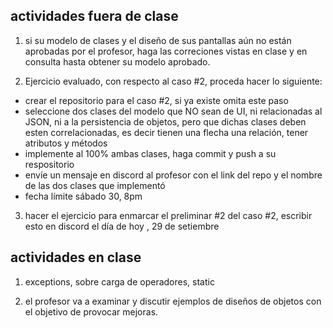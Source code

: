 ## actividades fuera de clase

1. si su modelo de clases y el diseño de sus pantallas aún no están aprobadas por el profesor, haga las correciones vistas en clase y en consulta hasta obtener su modelo aprobado.

2. Ejercicio evaluado, con respecto al caso #2, proceda hacer lo siguiente:

- crear el repositorio para el caso #2, si ya existe omita este paso
- seleccione dos clases del modelo que NO sean de UI, ni relacionadas al JSON, ni a la persistencia de objetos, pero que dichas clases deben esten correlacionadas, es decir tienen una flecha una relación, tener atributos y métodos
- implemente al 100% ambas clases, haga commit y push a su respositorio
- envíe un mensaje en discord al profesor con el link del repo y el nombre de las dos clases que implementó
- fecha límite sábado 30, 8pm

3. hacer el ejercicio para enmarcar el preliminar #2 del caso #2, escribir esto en discord el día de hoy , 29 de setiembre

## actividades en clase

1. exceptions, sobre carga de operadores, static

2. el profesor va a examinar y discutir ejemplos de diseños de objetos con el objetivo de provocar mejoras.
